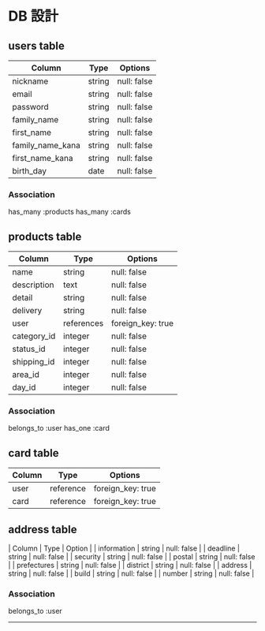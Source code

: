# DB 設計

## users table

| Column             | Type                | Options                 |
|--------------------|---------------------|-------------------------|
| nickname           | string              | null: false             |
| email              | string              | null: false             |
| password           | string              | null: false             |
| family_name        | string              | null: false             |
| first_name         | string              | null: false             |
| family_name_kana   | string              | null: false             |
| first_name_kana    | string              | null: false             |
| birth_day          | date                | null: false             |

### Association

has_many :products
has_many :cards

## products table

| Column             | Type                | Options                 |
|--------------------|---------------------|-------------------------|
| name               | string              | null: false             |
| description        | text                | null: false             |
| detail             | string              | null: false             |
| delivery           | string              | null: false             |
| user               | references          | foreign_key: true       |
| category_id        | integer             | null: false             |
| status_id          | integer             | null: false             |
| shipping_id        | integer             | null: false             |
| area_id            | integer             | null: false             |
| day_id             | integer             | null: false             |

### Association

belongs_to :user
has_one :card

## card table

| Column             | Type                | Options                 |
|--------------------|---------------------|-------------------------|
| user               | reference           | foreign_key: true       |
| card               | reference           | foreign_key: true       |

 ## address table

 | Column            | Type                | Option                  |
 | information       | string              | null: false             |
 | deadline          | string              | null: false             |
 | security          | string              | null: false             |
 | postal            | string              | null: false             |
 | prefectures       | string              | null: false             |
 | district          | string              | null: false             |
 | address           | string              | null: false             |
 | build             | string              | null: false             |
 | number            | string              | null: false             |

### Association

belongs_to :user

----------------------------------------------------------------------